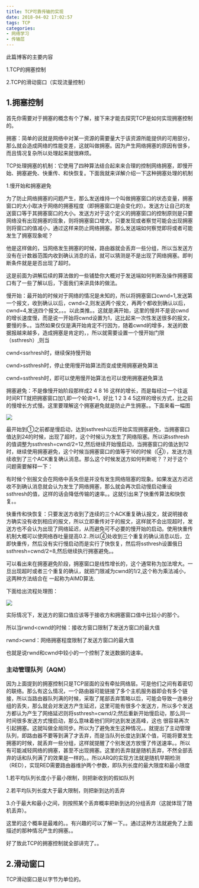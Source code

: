 ```yaml
---
title: TCP可靠传输的实现
date: 2018-04-02 17:02:57
tags: TCP
categories:
- 网络学习
- 传输层
---
```


此篇博客的主要内容

1.TCP的拥塞控制

2.TCP的滑动窗口（实现流量控制）

<!--more-->

## 1.拥塞控制

首先你需要对于拥塞的概念有个了解，接下来才能去探究TCP是如何实现拥塞控制的。

拥塞：简单的说就是网络中对某一资源的需要量大于该资源所能提供的可用部分，那么就会造成网络的性能变差，这就叫做拥塞。因为产生网络拥塞的原因有很多，而且情况复杂所以处理起来就很麻烦。

TCP处理拥塞的机制：它使用了四种算法结合起来来合理的控制网络拥塞，即慢开始、拥塞避免、快重传、和快恢复。下面我就来详解介绍一下这种拥塞处理的机制


1.慢开始和拥塞避免

为了防止网络拥塞的问题产生，那么发送维持一个叫做拥塞窗口的状态变量，拥塞窗口的大小取决于网络的拥塞程度（即拥塞窗口是会变化的）。发送方让自己的发送窗口等于其拥塞窗口的大小。发送方对于这个定义的拥塞窗口的控制原则是只要网络没有出现拥塞的现象，则将拥塞窗口增大，只要发现或者察觉可能会出现拥塞则将窗口的值减小，通过这样来防止网络拥塞。那么发送端如何察觉即将或者可能发生了拥塞现象呢？
 
他是这样做的，当网络发生拥塞的时候，路由器就会丢弃一些分组，所以当发送方没有在计数器范围内收到确认消息的话，就可以猜测是不是出现了网络拥塞。即判断条件就是是否出现了超时。

这是前面为讲解后续的算法做的一些铺垫你大概对于发送端如何判断及操作拥塞窗口有了一些了解以后，下面我们来讲具体的做法。

慢开始：最开始的时候对于网络的情况是未知的，所以将拥塞窗口cwnd=1,发送第一个报文，收到确认以后，cwnd=2,则发送两个报文，再两个都收到确认以后，cwnd=4,发送四个报文。。。以此类推。。这就是满开始，这里的慢并不是说cwnd的增长速度慢，而是说一开始将cwnd设置为1，这比起来一次性发送很多的报文，要慢的多。。当然如果仅仅是满开始肯定不行因为，随着cwnd的增多，发送的数据报越来越多，造成拥塞是肯定的，，所以就需要设置一个慢开始门限（ssthresh）,则当

cwnd<ssrhresh时，继续保持慢开始

cwnd>ssthresh时，停止使用慢开始算法而变成使用拥塞避免算法

cwnd=ssthresh时，即可以使用慢开始算法也可以使用拥塞避免算法

拥塞避免：不是像慢开始阶段那样成2 4 8 16 这样的增长，而是每经过一个往返时间RTT就把拥塞窗口加1,即一个轮询+1，好比 1 2 3 4 5这样的增长方式，比之前的慢增长方式慢。这里要理解这个拥塞避免就是防止产生拥塞。。下面来看一幅图

![](https://i.imgur.com/r3SOwF2.jpg)

最开始到①之前都是慢启动，达到ssthresh以后开始实现拥塞避免，当拥塞窗口值达到24的时候，出现了超时，这个时候认为发生了网络阻塞。所以讲ssthresh的值调整为ssthresh=cwnd/2=12,然后继续开始慢启动，当拥塞窗口的值达到12时，继续使用拥塞避免，这个时候当拥塞窗口的值等于16的时候（④），发送方连续收到了三个ACK重复确认消息。那么这个时候发送方如何判断呢？？对于这个问题需要解释一下：

有时候个别报文会在网络中丢失但是并没有发生网络阻塞的现象。如果发送方迟迟收不到确认消息就会认为发生了网络拥塞，那么就会再次启动慢启动重设ssthresh的值，这样的话会降低传输的速率。。这就引出来了快重传算法和快恢复。。

快重传和快恢复：只要发送方收到了连续的三个ACK重复确认报文，就说明接收方确实没有收到相应的报文，所以立即重传对于的报文，这样就不会出现超时，发送方也不会认为出现了网络延迟，从而避免可不必要的慢开始的启动。使用快重传机制大概可以使网络吞吐量提高0.2..所以④处收到三个重复的确认消息以后，立即快重传，然后没有实行慢启动而是实行了快恢复，然后将ssthresh设置俄日ssthresh=cwnd/2=8,然后继续执行拥塞避免。。

可以看出来在拥塞避免阶段，拥塞窗口是线性增长的，这个通常称为加法增大。一旦出现超时或者三个重复的确认，就把门限减为cwnd的1/2,这个称为乘法减小，这两种方法结合在 一起称为AIMD算法.

下面给出流程处理图：

![](https://i.imgur.com/dSih53X.jpg)

实际情况下，发送方的窗口值应该等于接收方和拥塞窗口值中比较小的那个。

所以当rwnd<cwnd的时候：接收方窗口限制了发送方窗口的最大值

rwnd>cwnd：网络拥塞程度限制了发送方窗口的最大值

也就是说rwnd和cwnd中较小的一个控制了发送数据的速率。

### 主动管理队列（AQM）

因为上面提到的拥塞控制只是TCP层面的没有牵扯网络层。可是他们之间有着密切的联络。那么有这么情况，一个路由器可能链接了多个主机服务器即会有多个链接，所以当路由器队列满的时候，采取了尾部丢弃策略以后，可能会导致一连串分组的丢失，那么就会对发送方产生延迟，这里可能有很多个发送方，所以多个发送方都认为产生了网络延迟则将ssthresh=cwnd/2;然后重新开始慢启动，那么同一时间很多发送方式慢启动，那么意味着他们同时达到发送高峰，这也 很容易再次引起拥塞。这就叫做全局同步。所以为了避免发生这种情况。。就提出了主动管理队列，即路由器不要等到满了才丢弃，而是当队列长度达到某个值，可能将要发生拥塞的时候，就丢弃一些分组，这样就提醒了个别发送方放慢了传送速率。。所以有可能减轻网络的拥塞，甚至不出现拥塞。这里的丢弃就是随机丢弃，不然全部丢弃的话和队列满了的效果是一样的。。所以ARQ的实现方法就是随机早期检测（RED），实现RED需要路由器维护两个参数，即队列长度的最大限度和最小限度

1.若平均队列长度小于最小限制，则把新收到的假如队列

2.若平均队列长度大于最大限制，则把新到达的丢弃

3.介于最大和最小之间，则按照某个丢弃概率把新到达的分组丢弃（这就体现了随机丢弃）。

这里的这个概率是最难的。。有兴趣的可以了解一下。。通过这种方法就避免了上面描述的那种情况产生的拥塞。。


好了致此TCP的拥塞控制就全部讲完了。。

## 2.滑动窗口

TCP滑动窗口是以字节为单位的。

